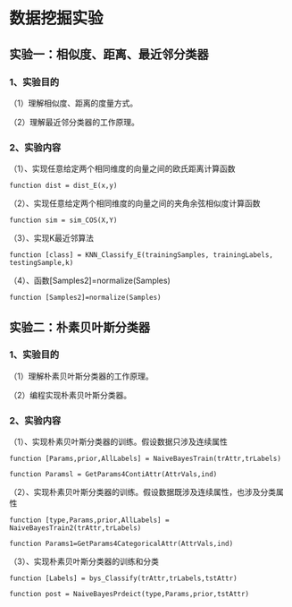 # 数据挖掘实验

## 实验一：相似度、距离、最近邻分类器

### **1、实验目的**

（1）理解相似度、距离的度量方式。

（2）理解最近邻分类器的工作原理。

### 2、**实验内容**

（1）、实现任意给定两个相同维度的向量之间的欧氏距离计算函数

`function dist = dist_E(x,y)`

（2）、实现任意给定两个相同维度的向量之间的夹角余弦相似度计算函数

`function sim = sim_COS(X,Y)`

（3）、实现K最近邻算法

`function [class] = KNN_Classify_E(trainingSamples, trainingLabels, testingSample,k)`

（4）、函数[Samples2]=normalize(Samples)

`function [Samples2]=normalize(Samples)`

## 实验二：**朴素贝叶斯分类器**

### **1、实验目的**

（1）理解朴素贝叶斯分类器的工作原理。

（2）编程实现朴素贝叶斯分类器。

### **2、实验内容**

（1）、实现朴素贝叶斯分类器的训练。假设数据只涉及连续属性

`function [Params,prior,AllLabels] = NaiveBayesTrain(trAttr,trLabels)`

`function Paramsl = GetParams4ContiAttr(AttrVals,ind)`

（2）、实现朴素贝叶斯分类器的训练。假设数据既涉及连续属性，也涉及分类属性

`function [type,Params,prior,AllLabels] = NaiveBayesTrain2(trAttr,trLabels)`

`function Params1=GetParams4CategoricalAttr(AttrVals,ind)`

（3）、实现朴素贝叶斯分类器的训练和分类

`function [Labels] = bys_Classify(trAttr,trLabels,tstAttr)`

`function post = NaiveBayesPrdeict(type,Params,prior,tstAttr)`



